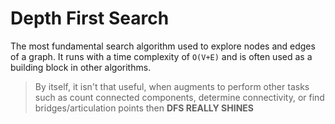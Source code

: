 # Depth First Search

The most fundamental search algorithm used to explore nodes and edges of a graph. It runs with a time complexity of `O(V+E)` and is often used as a building block in other algorithms.

> By itself, it isn't that useful, when augments to perform other tasks such as count connected components, determine connectivity, or find bridges/articulation points then **DFS REALLY SHINES**
